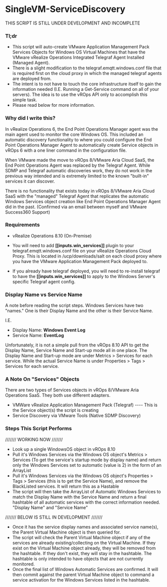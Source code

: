 # SingleVM-ServiceDiscovery
THIS SCRIPT IS STILL UNDER DEVELOPMENT AND INCOMPLETE
### Tl;dr
- This script will auto-create VMware Application Management Pack Services Objects for Windows OS Virtual Machines that have the VMware vRealize Operations Integrated Telegraf Agent Installed (Managed Agent). 
- There is a slight modification to the telegraf.emqtt.windows.conf file that is required first on the cloud proxy in which the managed telegraf agents are deployed from.
- The intent is to not have to touch the core infrastructure itself to gain the information needed (I.E. Running a Get-Service command on all of your servers). The idea is to use the vROps API only to accomplish this simple task.
- Please read below for more information.

### Why did I write this?
In vRealize Operations 6, the End Point Operations Manager agent was the main agent used to monitor the core Windows OS. This included an automatic discovery functionality to where you could configure the End Point Operations Manager Agent to automatically create Service objects in vROps 6 with a one liner command in the configuration file. 

When VMware made the move to vROps 8/VMware Aria Cloud SaaS, the End Point Operations Agent was replaced by the Telegraf Agent. While SDMP and Telegraf automatic discoveries work, they do not work in the previous way intended and is extremely limited to the known "built-in" services it can discover. 

There is no functionality that exists today in vROps 8/VMware Aria Cloud SaaS with the "managed" Telegraf Agent that replicates the automatic Windows Services object creation like End Point Operations Manager Agent did in the past. (Confirmed via an email between myself and VMware Success360 Support)
### Requirements

- vRealize Operations 8.10 (On-Premise)

- You will need to add **[[inputs.win_services]]** plugin to your telegraf.emqtt.windows.conf file on your vRealize Operations Cloud Proxy. This is located in /ucp/downloads/salt on each cloud proxy where you have the VMware Application Management Pack deployed to.

- If you already have telegraf deployed, you will need to re-install telegraf to have the **[[inputs.win_services]]** to apply to the Windows Server's specific Telegraf agent config.

### Display Name vs Service Name
A note before reading the script steps. Windows Services have two "names." One is their Display Name and the other is their Service Name.

I.E. 
- Display Name: **Windows Event Log**
- Service Name: **EventLog**

Unfortunately, it is not a simple pull from the vROps 8.10 API to get the Display Name, Service Name and Start-up mode all in one place. The Display Name and Start-up mode are under Metrics > Services for each service. While the actual Service Name is under Properties > Tags > Services for each service.

### A Note On "Services" Objects
There are two types of Services objects in vROps 8/VMware Aria Operations SaaS. They both use different adapters.

- VMWare vRealize Application Management Pack (Telegraf) ---- This is the Service object(s) the script is creating
- Service Discovery via VMware Tools (Native SDMP Discovery)

### Steps This Script Performs
/////// WORKING NOW ///////

- Look up a single WindowsOS object in vROps 8.10
- Pull it's Windows Services via the Windows OS object's Metrics > Services (To get the service's startup mode by display name) and return only the Windows Services set to automatic (value is 2) in the form of an ArrayList
- Pull it's Windows Services via the Windows OS object's Properties > Tags > Services (this is to get the Service Name), and remove the BlackListed services. It will return this as a Hastable
- The script will then take the ArrayList of Automatic Windows Services to match the Display Name with the Service Name and return a final hashtable of all automatic services with the correct information needed. "Display Name" and "Service Name"

/////// BELOW IS STILL IN DEVELOPMENT ///////

- Once it has the service display names and associated service name(s), the Parent Virtual Machine object is then queried for.
- The script will check the Parent Virtual Machine object if any of the services are already existing/collecting on the Virtual Machine. If they exist on the Virtual Machine object already, they will be removed from the hashtable. If they don't exist, they will stay in the hashtable. The hashtable is only intended to have objects that are not currently monitored.
- Once the final list of Windows Automatic Services are confirmed. It will then commit against the parent Virtual Machine object to command a service activation for the Windows Services listed in the hashtable.
